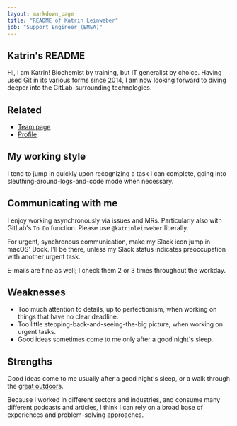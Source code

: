 ```yaml
---
layout: markdown_page
title: "README of Katrin Leinweber"
job: "Support Engineer (EMEA)"
---
```


## Katrin's README

Hi, I am Katrin! Biochemist by training, but IT generalist by choice.
Having used Git in its various forms since 2014,
I am now looking forward to diving deeper into the GitLab-surrounding technologies.

## Related

* [Team page](https://about.gitlab.com/company/team/#katrinleinweber)
* [Profile](https://gitlab.com/katrinleinweber)

## My working style

I tend to jump in quickly upon recognizing a task I can complete,
going into sleuthing-around-logs-and-code mode when necessary.

## Communicating with me

I enjoy working asynchronously via issues and MRs.
Particularly also with GitLab's `To Do` function.
Please use `@katrinleinweber` liberally.

For urgent, synchronous communication, make my Slack icon jump in macOS' Dock.
I'll be there, unless my Slack status indicates preoccupation with another urgent task.

E-mails are fine as well; I check them 2 or 3 times throughout the workday.

## Weaknesses

* Too much attention to details, up to perfectionism,
  when working on things that have no clear deadline.
* Too little stepping-back-and-seeing-the-big picture,
  when working on urgent tasks.
* Good ideas sometimes come to me only after a good night's sleep.

## Strengths

Good ideas come to me usually after a good night's sleep,
or a walk through the [great outdoors](https://www.youtube.com/watch?v=AzttaR1PIlM).

Because I worked in different sectors and industries,
and consume many different podcasts and articles,
I think I can rely on a broad base of experiences
and problem-solving approaches.

